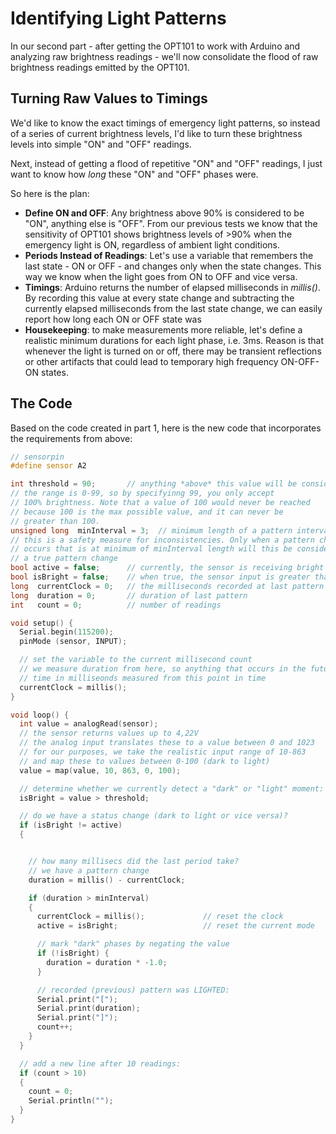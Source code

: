 # Identifying Light Patterns

In our second part - after getting the OPT101 to work with Arduino and analyzing raw brightness readings - we'll now consolidate the flood of raw brightness readings emitted by the OPT101.

## Turning Raw Values to Timings

We'd like to know the exact timings of emergency light patterns, so instead of a series of current brightness levels, I'd like to turn these brightness levels into simple "ON" and "OFF" readings.

Next, instead of getting a flood of repetitive "ON" and "OFF" readings, I just want to know how *long* these "ON" and "OFF" phases were.

So here is the plan:

* **Define ON and OFF**: Any brightness above 90% is considered to be "ON", anything else is "OFF". From our previous tests we know that the sensitivity of OPT101 shows brightness levels of >90% when the emergency light is ON, regardless of ambient light conditions.
* **Periods Instead of Readings**: Let's use a variable that remembers the last state - ON or OFF - and changes only when the state changes. This way we know when the light goes from ON to OFF and vice versa.
* **Timings**: Arduino returns the number of elapsed milliseconds in *millis()*. By recording this value at every state change and subtracting the currently elapsed milliseconds from the last state change, we can easily report how long each ON or OFF state was
* **Housekeeping**: to make measurements more reliable, let's define a realistic minimum durations for each light phase, i.e. 3ms. Reason is that whenever the light is turned on or off, there may be transient reflections or other artifacts that could lead to temporary high frequency ON-OFF-ON states.

## The Code

Based on the code created in part 1, here is the new code that incorporates the requirements from above:



```c++
// sensorpin
#define sensor A2

int threshold = 90;       // anything *above* this value will be considered BRIGHT
// the range is 0-99, so by specifyinng 99, you only accept
// 100% brightness. Note that a value of 100 would never be reached
// because 100 is the max possible value, and it can never be
// greater than 100.
unsigned long  minInterval = 3;  // minimum length of a pattern interval in millisec
// this is a safety measure for inconsistencies. Only when a pattern change
// occurs that is at minimum of minInterval length will this be considered
// a true pattern change
bool active = false;      // currently, the sensor is receiving bright light
bool isBright = false;    // when true, the sensor input is greater than 95% so there is strong light shining on it
long  currentClock = 0;   // the milliseconds recorded at last pattern change
long  duration = 0;       // duration of last pattern
int   count = 0;          // number of readings

void setup() {
  Serial.begin(115200);
  pinMode (sensor, INPUT);

  // set the variable to the current millisecond count
  // we measure duration from here, so anything that occurs in the future will be the
  // time in milliseonds measured from this point in time
  currentClock = millis();
}

void loop() {
  int value = analogRead(sensor);
  // the sensor returns values up to 4,22V
  // the analog input translates these to a value between 0 and 1023
  // for our purposes, we take the realistic input range of 10-863
  // and map these to values between 0-100 (dark to light)
  value = map(value, 10, 863, 0, 100);

  // determine whether we currently detect a "dark" or "light" moment:
  isBright = value > threshold;

  // do we have a status change (dark to light or vice versa)?
  if (isBright != active)
  {


    // how many millisecs did the last period take?
    // we have a pattern change
    duration = millis() - currentClock;

    if (duration > minInterval)
    {
      currentClock = millis();             // reset the clock
      active = isBright;                   // reset the current mode

      // mark "dark" phases by negating the value
      if (!isBright) {
        duration = duration * -1.0;
      }

      // recorded (previous) pattern was LIGHTED:
      Serial.print("[");
      Serial.print(duration);
      Serial.print("]");
      count++;
    }
  }

  // add a new line after 10 readings:
  if (count > 10)
  {
    count = 0;
    Serial.println("");
  }
}

```
